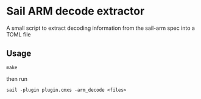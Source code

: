 # Sail ARM decode extractor

A small script to extract decoding information from the sail-arm spec into a TOML file

## Usage

```
make
```
then run
```
sail -plugin plugin.cmxs -arm_decode <files>
```
